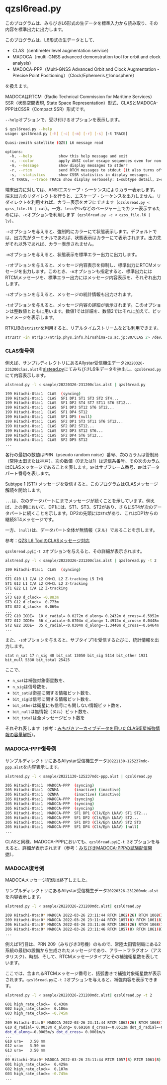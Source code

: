 # qzsl6read.py

このプログラムは、みちびきL6形式の生データを標準入力から読み取り、その内容を標準出力に出力します。

このプログラムは、L6形式の生データとして、

- CLAS（centimeter level augmentation service）
- MADOCA（multi-GNSS advanced demonstration tool for orbit and clock analysis）
- MADOCA-PPP（Multi-GNSS Advanced Orbit and Clock Augmentation - Precise Point Positioning）（Clock/EphemerisとIonosphere）

を扱えます。

MADOCAはRTCM（Radio Technical Commission for Maritime Services） SSR（状態空間表現, State Space Representation）形式、CLASとMADOCA-PPPはCSSR（Compact SSR）形式です。

``--help``オプションで、受け付けるオプションを表示します。

```bash
$ qzsl6read.py --help
usage: qzsl6read.py [-h] [-c] [-m] [-r] [-s] [-t TRACE]

Quasi-zenith satellite (QZS) L6 message read

options:
  -h, --help            show this help message and exit
  -c, --color           apply ANSI color escape sequences even for non-terminal.
  -m, --message         show display messages to stderr
  -r, --rtcm            send RTCM messages to stdout (it also turns off display messages unless -m is specified).
  -s, --statistics      show CSSR statistics in display messages.
  -t TRACE, --trace TRACE show display verbosely: 1=subtype detail, 2=subtype and bit image.
```

端末出力に対しては、ANSIエスケープ・シーケンスによりカラー表示します。端末出力のリダイレクトを行うと、エスケープ・シーケンスを出力しません。リダイレクトを利用すれば、カラー表示をオフにできます（``qzsl6read.py < qzss_file.l6 | cat``）。一方、``less``や``lv``などのページャー上でカラー表示するためには、``-c``オプションを利用します（``qzsl6read.py -c < qzss_file.l6 | lv``）。

``-c``オプションを与えると、強制的にカラーにて状態表示します。デフォルトでは、出力先がターミナルであれば、状態表示はカラーにて表示されます。出力先がそれ以外であれば、カラー表示されません。

``-m``オプションを与えると、状態表示を標準エラー出力に出力します。

``-r``オプションを与えると、メッセージ内容表示を抑制し、標準出力にRTCMメッセージを出力します。このとき、``-m``オプションも指定すると、標準出力にはRTCMメッセージを、標準エラー出力にはメッセージ内容表示を、それぞれ出力します。

``-s``オプションを与えると、メッセージの統計情報も出力されます。

``-t``オプションを与えると、メッセージ内容の詳細が表示されます。このオプションは整数値とともに用います。数値1では詳細を、数値2ではそれに加えて、ビットイメージを表示します。

RTKLIBの``str2str``を利用すると、リアルタイムストリームなども利用できます。
```bash
str2str -in ntrip://ntrip.phys.info.hiroshima-cu.ac.jp:80/CLAS 2> /dev/null | alstread.py -l | qzsl6read.py
```

### CLAS復号例

例えば、サンプルディレクトリにあるAllystar受信機生データ``20220326-231200clas.alst``を[alstead.py](alstread.md)にてみちびきL6生データを抽出し、``qzsl6read.py``にて内容表示します。

```bash
alstread.py -l < sample/20220326-231200clas.alst | qzsl6read.py

199 Hitachi-Ota:1  CLAS  (syncing)
199 Hitachi-Ota:1  CLAS  SF1 DP1 ST1 ST3 ST2 ST4...
199 Hitachi-Ota:1  CLAS  SF1 DP2 ST4 ST7 ST11 ST6 ST12...
199 Hitachi-Ota:1  CLAS  SF1 DP3 ST12 ST6 ST12...
199 Hitachi-Ota:1  CLAS  SF1 DP4 ST12
199 Hitachi-Ota:1  CLAS  SF1 DP5 (null)
199 Hitachi-Ota:1  CLAS  SF2 DP1 ST3 ST11 ST6 ST12...
199 Hitachi-Ota:1  CLAS  SF2 DP2 ST12...
199 Hitachi-Ota:1  CLAS  SF2 DP3 ST12 ST6...
199 Hitachi-Ota:1  CLAS  SF2 DP4 ST6 ST12...
199 Hitachi-Ota:1  CLAS  SF2 DP5 ST12
...
```

各行の最初の数値はPRN（pseudo random noise）番号、次のカラムは管制局（常陸太田または神戸）、次の数値（0または1）は送信系番号、その次のカラムはCLASメッセージであることを表します。``SF``はサブフレーム番号、``DP``はデータパート番号を表します。  

Subtype 1 (ST1) メッセージを受信すると、このプログラムはCLASメッセージ解読を開始します。

``...``は、次のデータパートにまでメッセージが続くことを示しています。例えば、上の例において、DP1には、ST1、ST3、ST2があり、さらにST4が次のデータパートに続くことを示します。DP2の先頭には``ST4``があり、これはDP1からの継続ST4メッセージです。

一方、``(null)``は、データパート全体が無情報（ヌル）であることを示します。

参考：[QZS L6 ToolのCLASメッセージ対応](https://s-taka.org/qzsl6tool-20220329upd/)

``qzsl6read.py``に``-t 2``オプションを与えると、その詳細が表示されます。

```bash
alstread.py -l < sample/20220326-231200clas.alst | qzsl6read.py -t 2

199 Hitachi-Ota:1  CLAS  (syncing)
...
ST1 G10 L1 C/A L2 CM+CL L2 Z-tracking L5 I+Q
ST1 G12 L1 C/A L2 CM+CL L2 Z-tracking
ST1 G22 L1 C/A L2 Z-tracking
...
ST3 G10 d_clock= -0.883m
ST3 G12 d_clock=  0.773m
ST3 G22 d_clock=  0.069m
...
ST2 G10 IODE=  10 d_radial= 0.0272m d_along= 0.2432m d_cross=-0.5952m
ST2 G12 IODE=  56 d_radial=-0.0704m d_along= 1.4912m d_cross= 0.0448m
ST2 G22 IODE=  35 d_radial=-0.0304m d_along=-1.3440m d_cross=-0.6464m
...
```

また、``-s``オプションを与えると、サブタイプ1を受信するたびに、統計情報を出力します。

```text
stat n_sat 17 n_sig 48 bit_sat 13050 bit_sig 5114 bit_other 1931 bit_null 5330 bit_total 25425
```

ここで、

- ``n_sat``は補強対象衛星数を、
- ``n_sig``は信号数を、
- ``bit_sat``は衛星に関する情報ビット数を、
- ``bit_sig``は信号に関する情報ビット数を、
- ``bit_other``は衛星にも信号にも関しない情報ビット数を、
- ``bit_null``は無情報（ヌル）ビット数を、
- ``bit_total``は全メッセージビット数を

それぞれ表します（参考：[みちびきアーカイブデータを用いたCLAS衛星補強情報の容量解析](https://s-taka.org/202206ipntj-clas-capacity/)）。

### MADOCA-PPP復号例

サンプルディレクトリにあるAllystar受信機生データ``20221130-125237mdc-ppp.alst``を内容表示します。

```bash
alstread.py -l < sample/20221130-125237mdc-ppp.alst | qzsl6read.py

205 Hitachi-Ota:1  MADOCA-PPP  (syncing)
205 Hitachi-Ota:1  QZNMA       (inactive) (inactive)
205 Hitachi-Ota:1  QZNMA       (inactive) (inactive)
205 Hitachi-Ota:1  MADOCA-PPP  (syncing)
205 Hitachi-Ota:1  MADOCA-PPP  (syncing)
205 Hitachi-Ota:1  MADOCA-PPP  (syncing)
205 Hitachi-Ota:1  MADOCA-PPP  SF1 DP1 (Clk/Eph LNAV) ST1 ST2...
205 Hitachi-Ota:1  MADOCA-PPP  SF1 DP2 (Clk/Eph LNAV) ST2...
205 Hitachi-Ota:1  MADOCA-PPP  SF1 DP3 (Clk/Eph LNAV) ST2 ST3
205 Hitachi-Ota:1  MADOCA-PPP  SF1 DP4 (Clk/Eph LNAV) (null)
...
```

CLASと同様、MADOCA-PPPにおいても、``qzsl6read.py``に``-t 2``オプションを与えると、詳細が表示されます（参考：[みちびきMADOCA-PPPの試験配信開始](https://s-taka.org/test-transmission-of-qzss-madoca-ppp/)）。

### MADOCA復号例

MADOCAメッセージ配信は終了しました。

サンプルディレクトリにあるAllystar受信機生データ``20220326-231200mdc.alst``を内容表示します。

```bash
alstread.py -l < sample/20220326-231200mdc.alst| qzsl6read.py

209 Hitachi-Ota:0* MADOCA 2022-03-26 23:11:44 RTCM 1062(26) RTCM 1068(17)
209 Hitachi-Ota:0* MADOCA 2022-03-26 23:11:44 RTCM 1057(8) RTCM 1061(8)
206 Hitachi-Ota:0* MADOCA 2022-03-26 23:11:46 RTCM 1062(26) RTCM 1068(17)
206 Hitachi-Ota:0* MADOCA 2022-03-26 23:11:46 RTCM 1057(8) RTCM 1061(8)
...
```

例えば1行目は、PRN 209（みちびき3号機）のもので、常陸太田管制局にある2系統の最初の設備から生成されたメッセージであり、アラートフラグオン（アスタリスク）、時刻、そして、RTCMメッセージタイプとその補強衛星数を表しています。

ここでは、含まれるRTCMメッセージ番号と、括弧書きで補強対象衛星数が表示されます。``qzsl6read.py``に``-t 2``オプションを与えると、補強内容を表示できます。

```bash
alstread.py -l < sample/20220326-231200mdc.alst| qzsl6read.py -t 2

G01 high_rate_clock=  0.430m
G02 high_rate_clock=  0.106m
G03 high_rate_clock= -0.745m
...
209 Hitachi-Ota:0* MADOCA 2022-03-26 23:11:44 RTCM 1062(26) RTCM 1068(17)
G10 d_radial= 0.0038m d_along= 0.6916m d_cross=-0.0513m dot_d_radial=-0.0002m/s
dot_d_along=-0.0005m/s dot_d_cross= 0.0001m/s
...
G10 ura=   3.50 mm
G12 ura=   3.50 mm
G13 ura=   3.50 mm
...
09 Hitachi-Ota:0* MADOCA 2022-03-26 23:11:44 RTCM 1057(8) RTCM 1061(8)
G01 high_rate_clock=  0.429m
G02 high_rate_clock=  0.107m
G03 high_rate_clock= -0.745m
...
```
